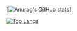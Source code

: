 [![Anurag's GitHub stats](https://github-readme-stats.vercel.app/api?username=shokimac)]

[![Top Langs](https://github-readme-stats.vercel.app/api/top-langs/?username=shokimac&layout=compact)](https://github.com/anuraghazra/github-readme-stats)
